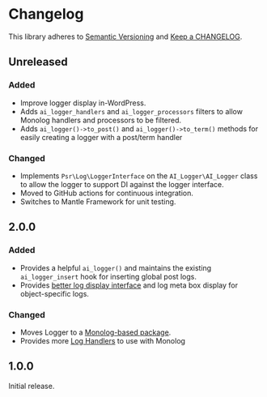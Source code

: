 # Changelog

This library adheres to [Semantic Versioning](https://semver.org/) and [Keep a
CHANGELOG](https://keepachangelog.com/en/1.0.0/).

## Unreleased

### Added

- Improve logger display in-WordPress.
- Adds `ai_logger_handlers` and `ai_logger_processors` filters to allow Monolog
  handlers and processors to be filtered.
- Adds `ai_logger()->to_post()` and `ai_logger()->to_term()` methods for easily
  creating a logger with a post/term handler

### Changed

- Implements `Psr\Log\LoggerInterface` on the `AI_Logger\AI_Logger` class to
  allow the logger to support DI against the logger interface.
- Moved to GitHub actions for continuous integration.
- Switches to Mantle Framework for unit testing.

## 2.0.0

### Added

- Provides a helpful `ai_logger()` and maintains the existing `ai_logger_insert` hook for inserting global post logs.
- Provides [better log display interface](https://github.com/alleyinteractive/logger/wiki/Viewing-Logs) and log meta box display for object-specific logs.

### Changed

- Moves Logger to a [Monolog-based package](https://github.com/alleyinteractive/logger/wiki/How-to-Use).
- Provides more [Log Handlers](https://github.com/alleyinteractive/logger/wiki/Log-Handlers) to use with Monolog

## 1.0.0

Initial release.

